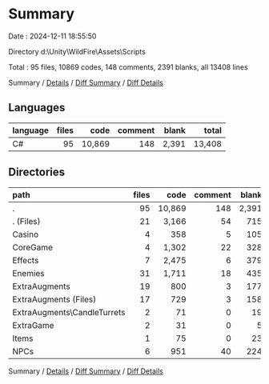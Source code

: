 # Summary

Date : 2024-12-11 18:55:50

Directory d:\\Unity\\WildFire\\Assets\\Scripts

Total : 95 files,  10869 codes, 148 comments, 2391 blanks, all 13408 lines

Summary / [Details](details.md) / [Diff Summary](diff.md) / [Diff Details](diff-details.md)

## Languages
| language | files | code | comment | blank | total |
| :--- | ---: | ---: | ---: | ---: | ---: |
| C# | 95 | 10,869 | 148 | 2,391 | 13,408 |

## Directories
| path | files | code | comment | blank | total |
| :--- | ---: | ---: | ---: | ---: | ---: |
| . | 95 | 10,869 | 148 | 2,391 | 13,408 |
| . (Files) | 21 | 3,166 | 54 | 715 | 3,935 |
| Casino | 4 | 358 | 5 | 105 | 468 |
| CoreGame | 4 | 1,302 | 22 | 328 | 1,652 |
| Effects | 7 | 2,475 | 6 | 379 | 2,860 |
| Enemies | 31 | 1,711 | 18 | 435 | 2,164 |
| ExtraAugments | 19 | 800 | 3 | 177 | 980 |
| ExtraAugments (Files) | 17 | 729 | 3 | 158 | 890 |
| ExtraAugments\\CandleTurrets | 2 | 71 | 0 | 19 | 90 |
| ExtraGame | 2 | 31 | 0 | 5 | 36 |
| Items | 1 | 75 | 0 | 23 | 98 |
| NPCs | 6 | 951 | 40 | 224 | 1,215 |

Summary / [Details](details.md) / [Diff Summary](diff.md) / [Diff Details](diff-details.md)
